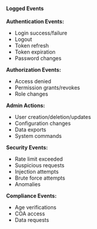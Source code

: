 #### Logged Events

**Authentication Events:**

- Login success/failure
- Logout
- Token refresh
- Token expiration
- Password changes

**Authorization Events:**

- Access denied
- Permission grants/revokes
- Role changes

**Admin Actions:**

- User creation/deletion/updates
- Configuration changes
- Data exports
- System commands

**Security Events:**

- Rate limit exceeded
- Suspicious requests
- Injection attempts
- Brute force attempts
- Anomalies

**Compliance Events:**

- Age verifications
- COA access
- Data requests
